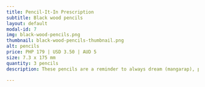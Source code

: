 ```yaml
---
title: Pencil-It-In Prescription
subtitle: Black wood pencils
layout: default
modal-id: 7
img: black-wood-pencils.png
thumbnail: black-wood-pencils-thumbnail.png
alt: pencils
price: PHP 179 | USD 3.50 | AUD 5
size: 7.3 x 175 mm
quantity: 3 pencils
description: These pencils are a reminder to always dream (mangarap), persevere (magsikap), and celebrate (magdiwang). Write down thoughts or sketch out ideas even when inspiration does not strike.

---
```

